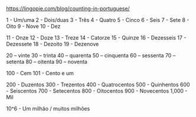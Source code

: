 https://lingopie.com/blog/counting-in-portuguese/

1 - Um/uma
2 - Dois/duas
3 - Três
4 - Quatro
5 - Cinco
6 - Seis
7 - Sete
8 - Oito
9 - Nove
10 - Dez

11 - Onze
12 - Doze
13 - Treze
14 - Catorze
15 - Quinze
16 - Dezesseis
17 - Dezessete
18 - Dezoito
19 - Dezenove

20 – vinte
30 – trinta
40 – quarenta
50 – cinquenta
60 – sessenta
70 – setenta
80 – oitenta
90 – noventa

100 - Cem
101 - Cento e um

200 - Duzentos
300 - Trezentos
400 - Quatrocentos
500 - Quinhentos
600 - Seiscentos
700 - Setecentos
800 - Oitocentos
900 - Novecentos
1,000 - Mil

10^6 - Um milhão / muitos milhões

